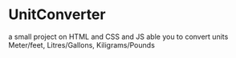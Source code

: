 # UnitConverter
a small project on HTML and CSS and JS able you to convert units Meter/feet, Litres/Gallons, Kiligrams/Pounds

